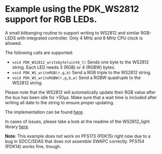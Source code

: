 # Example using the PDK_WS2812 support for RGB LEDs.

A small bitbanging routine to support writing to WS2812 and similar RGB-LEDS with integrated controller. Only 4 MHz and 8 MHz CPU clock is allowed.

The following calls are supported:

  - ```void PDK_WS2812_writebyte(uint8_t)``` Sends one byte to the WS2812 string. Each LED needs 3 (RGB) or 4 (RGBW) bytes. 
  - ```void PDK_WS_writeRGB(r,g,b)``` Send a RGB triple to the WS2812 string.
  - ```void PDK_WS_writeRGBW(r,g,b,w)``` Send a RGBW quadruple to the WS2812 string.

Please note that the WS2812 will automatically update their RGB value after the bus has been idle for >50µs. Make sure that a wait time is included after writing all date to the string to ensure proper updating.

The implementation can be found [here](../../library/PDK_WS2812.c).

In cases of issues, please take a look at the readme of the WS2812_light library [here](https://github.com/cpldcpu/light_ws2812).

**Note**: This example does not work on PFS173 (PDK15) right now due to a bug in SDCC/SDAS that does not assemble SWAPC correctly. PFS154 (PDK14) works fine, though.